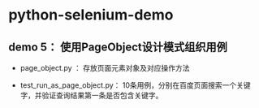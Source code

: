 # python-selenium-demo

## demo 5： 使用PageObject设计模式组织用例

- page_object.py ： 存放页面元素对象及对应操作方法

- test_run_as_page_object.py： 
10条用例，分别在百度页面搜索一个关键字，并验证查询结果第一条是否包含关键字。